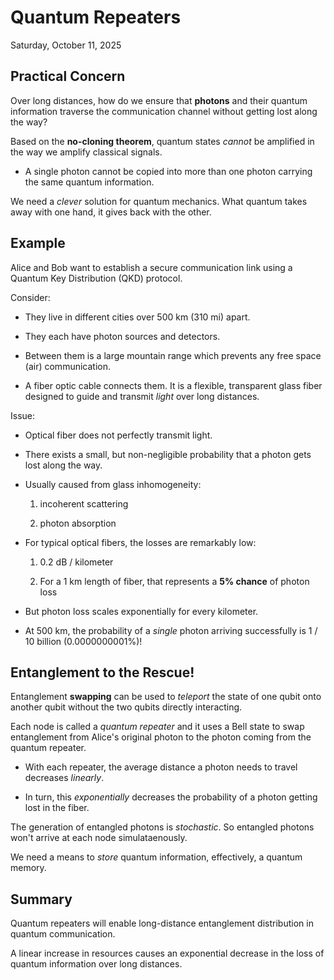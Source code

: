 # Quantum Repeaters

Saturday, October 11, 2025

## Practical Concern

Over long distances, how do we ensure that __photons__ and their quantum information traverse the communication channel without getting lost along the way?

Based on the __no-cloning theorem__, quantum states _cannot_ be amplified in the way we amplify classical signals.

  - A single photon cannot be copied into more than one photon carrying the same quantum information.

We need a _clever_ solution for quantum mechanics. What quantum takes away with one hand, it gives back with the other.

## Example

Alice and Bob want to establish a secure communication link using a Quantum Key Distribution (QKD) protocol.

Consider:

  - They live in different cities over 500 km (310 mi) apart.

  - They each have photon sources and detectors.

  - Between them is a large mountain range which prevents any free space (air) communication.

  - A fiber optic cable connects them.  It is a flexible, transparent glass fiber designed to guide and transmit _light_ over long distances.

Issue:

  - Optical fiber does not perfectly transmit light.

  - There exists a small, but non-negligible probability that a photon gets lost along the way.

  - Usually caused from glass inhomogeneity:

    1. incoherent scattering

    2. photon absorption

  - For typical optical fibers, the losses are remarkably low:

    1. 0.2 dB / kilometer

    2. For a 1 km length of fiber, that represents a __5% chance__ of photon loss

  - But photon loss scales exponentially for every kilometer.

  - At 500 km, the probability of a _single_ photon arriving successfully is 1 / 10 billion (0.0000000001%)!

## Entanglement to the Rescue!

Entanglement __swapping__ can be used to _teleport_ the state of one qubit onto another qubit without the two qubits directly interacting.

Each node is called a _quantum repeater_ and it uses a Bell state to swap entanglement from Alice's original photon to the photon coming from the quantum repeater.

- With each repeater, the average distance a photon needs to travel decreases _linearly_.

- In turn, this _exponentially_ decreases the probability of a photon getting lost in the fiber.

The generation of entangled photons is _stochastic_.  So entangled photons won't arrive at each node simulataenously.

We need a means to _store_ quantum information, effectively, a quantum memory.

## Summary

Quantum repeaters will enable long-distance entanglement distribution in quantum communication.

A linear increase in resources causes an exponential decrease in the loss of quantum information over long distances.